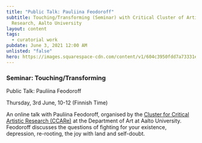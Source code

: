 ```yaml
---
title: "Public Talk: Pauliina Feodoroff"
subtitle: Touching/Transforming (Seminar) with Critical Cluster of Artistic
  Research, Aalto University
layout: content
tags:
  - curatorial work
pubdate: June 3, 2021 12:00 AM
unlisted: "false"
hero: https://images.squarespace-cdn.com/content/v1/604c3950fdd7a73331ea3d72/1615655948276-Z891GX7NMZGTN49VEGHC/ccare-home.gif?format=2500w
---
```

### Seminar: Touching/Transforming


Public Talk: Pauliina Feodoroff

Thursday, 3rd June,  10-12 (Finnish Time)

An online talk with Pauliina Feodoroff, organised by the [Cluster for Critical Artistic Research (CCARe)](https://www.ccare.aalto.fi/project-2) at the Department of Art at Aalto University. Feodoroff discusses the questions of fighting for your existence, depression, re-rooting, the joy with land and self-doubt.
